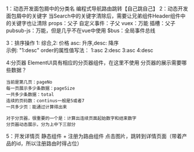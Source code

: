 1：动态开发面包屑中的分类名
编程式导航路由跳转【自己跳自己】
2：动态开发面包屑中的关键字
    当Search中的关键字清除后，需要让兄弟组件Header组件中的关键字也让清除
    props：父子
    自定义事件：子父
    vuex：万能
    插槽：父子
    pubsub-js：万能，但是几乎不在vue中使用
    $bus：全局事件总线

3：排序操作
    1: 综合,2: 价格 asc: 升序,desc: 降序  
    示例: "1:desc"
    order的属性值写法：
    1:asc
    2:desc
    3:asc
    4:desc


4:分页器
    ElementUI具有相应的分页器组件，在这里不使用
    分页器的展示需要哪些数据？

    当前是第几页：pageNo
    每一页展示多少条数据：pageSize
    一共多少条数据：total
    连续的页码数：continus一般是5或者7
    一共多少页：能通过计算得出来

    对于分页器，很重要的一个是：计算出连续页面起始数字和结束数字
    分页器动态展示，分为上中下三部分

5：开发详情页
    静态组件 + 注册为路由组件
    点击图片，跳转到详情页面（带着产品的id，所以注册路由时得占位）
    
